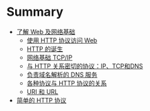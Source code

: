 # Summary

* [了解 Web 及网络基础](chapter1/README.md)
  * [使用 HTTP 协议访问 Web](chapter1/section1.1.md)
  * [HTTP 的诞生](chapter1/section1.2.md)
  * [网络基础 TCP/IP](chapter1/section1.3.md)
  * [与 HTTP 关系密切的协议：IP、TCP和DNS]()
  * [负责域名解析的 DNS 服务]()
  * [各种协议与 HTTP 协议的关系]()
  * [URI 和 URL]()
* [简单的 HTTP 协议]()
